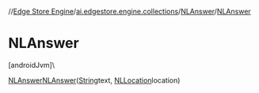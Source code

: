 //[Edge Store Engine](../../../index.md)/[ai.edgestore.engine.collections](../index.md)/[NLAnswer](index.md)/[NLAnswer](-n-l-answer.md)

# NLAnswer

[androidJvm]\

[NLAnswer](index.md)[NLAnswer](-n-l-answer.md)([String](https://developer.android.com/reference/kotlin/java/lang/String.html)text, [NLLocation](../-n-l-location/index.md)location)
